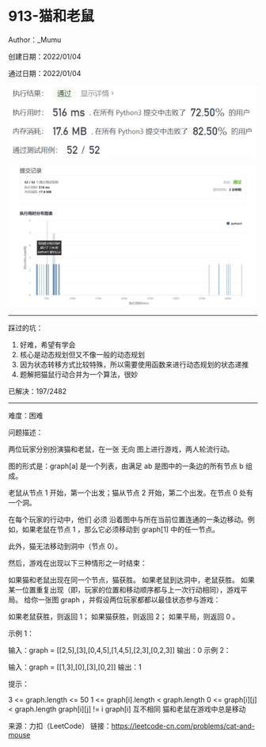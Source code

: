 # 913-猫和老鼠

Author：_Mumu

创建日期：2022/01/04

通过日期：2022/01/04

![](./通过截图2.jpg)

![](./通过截图1.jpg)

*****

踩过的坑：

1. 好难，希望有学会
2. 核心是动态规划但又不像一般的动态规划
3. 因为状态转移方式比较特殊，所以需要使用函数来进行动态规划的状态递推
4. 题解把猫鼠行动合并为一个算法，很妙

已解决：197/2482

*****

难度：困难

问题描述：

两位玩家分别扮演猫和老鼠，在一张 无向 图上进行游戏，两人轮流行动。

图的形式是：graph[a] 是一个列表，由满足 ab 是图中的一条边的所有节点 b 组成。

老鼠从节点 1 开始，第一个出发；猫从节点 2 开始，第二个出发。在节点 0 处有一个洞。

在每个玩家的行动中，他们 必须 沿着图中与所在当前位置连通的一条边移动。例如，如果老鼠在节点 1 ，那么它必须移动到 graph[1] 中的任一节点。

此外，猫无法移动到洞中（节点 0）。

然后，游戏在出现以下三种情形之一时结束：

如果猫和老鼠出现在同一个节点，猫获胜。
如果老鼠到达洞中，老鼠获胜。
如果某一位置重复出现（即，玩家的位置和移动顺序都与上一次行动相同），游戏平局。
给你一张图 graph ，并假设两位玩家都都以最佳状态参与游戏：

如果老鼠获胜，则返回 1；
如果猫获胜，则返回 2；
如果平局，则返回 0 。

示例 1：


输入：graph = [[2,5],[3],[0,4,5],[1,4,5],[2,3],[0,2,3]]
输出：0
示例 2：


输入：graph = [[1,3],[0],[3],[0,2]]
输出：1


提示：

3 <= graph.length <= 50
1 <= graph[i].length < graph.length
0 <= graph[i][j] < graph.length
graph[i][j] != i
graph[i] 互不相同
猫和老鼠在游戏中总是移动

来源：力扣（LeetCode）
链接：https://leetcode-cn.com/problems/cat-and-mouse

